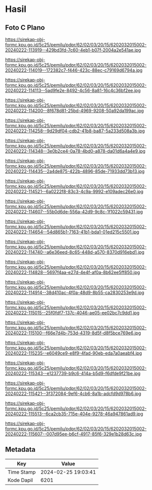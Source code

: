 # Hasil

## Foto C Plano

https://sirekap-obj-formc.kpu.go.id/5c25/pemilu/pdpr/62/02/03/20/15/6202032015002-20240222-113919--429bd3fd-7c60-4eb1-b07f-2004a2e541ae.jpg

https://sirekap-obj-formc.kpu.go.id/5c25/pemilu/pdpr/62/02/03/20/15/6202032015002-20240222-114019--172382c7-f446-423c-88ec-c79169d6794a.jpg

https://sirekap-obj-formc.kpu.go.id/5c25/pemilu/pdpr/62/02/03/20/15/6202032015002-20240222-114113--5ad9fe2e-8492-4c56-8a81-16c4c36bf2ee.jpg

https://sirekap-obj-formc.kpu.go.id/5c25/pemilu/pdpr/62/02/03/20/15/6202032015002-20240222-114200--8f678d81-25bd-4969-9208-50a92da199ac.jpg

https://sirekap-obj-formc.kpu.go.id/5c25/pemilu/pdpr/62/02/03/20/15/6202032015002-20240222-114258--9d29df04-cdb2-41b8-ba87-5a233d508a3b.jpg

https://sirekap-obj-formc.kpu.go.id/5c25/pemilu/pdpr/62/02/03/20/15/6202032015002-20240222-114348--3e0b2ce4-0a78-4bd0-a878-da01d6a4a4e9.jpg

https://sirekap-obj-formc.kpu.go.id/5c25/pemilu/pdpr/62/02/03/20/15/6202032015002-20240222-114435--2a4de875-422b-4896-85de-71933dd73b13.jpg

https://sirekap-obj-formc.kpu.go.id/5c25/pemilu/pdpr/62/02/03/20/15/6202032015002-20240222-114521--6a0222f8-83c3-4c9a-9992-e109adec26e0.jpg

https://sirekap-obj-formc.kpu.go.id/5c25/pemilu/pdpr/62/02/03/20/15/6202032015002-20240222-114607--55b0d6de-556a-42d9-9c8c-1f1022c59431.jpg

https://sirekap-obj-formc.kpu.go.id/5c25/pemilu/pdpr/62/02/03/20/15/6202032015002-20240222-114654--54d865b1-7163-41b1-bda1-01ed215c5501.jpg

https://sirekap-obj-formc.kpu.go.id/5c25/pemilu/pdpr/62/02/03/20/15/6202032015002-20240222-114740--a6e36eed-8c65-448d-a570-8370d916ebd1.jpg

https://sirekap-obj-formc.kpu.go.id/5c25/pemilu/pdpr/62/02/03/20/15/6202032015002-20240222-114828--5697f4aa-e27d-4e4f-af0a-8b62ee5ff850.jpg

https://sirekap-obj-formc.kpu.go.id/5c25/pemilu/pdpr/62/02/03/20/15/6202032015002-20240222-114914--38d410ac-4f0a-48d9-8b55-ca2830253e9d.jpg

https://sirekap-obj-formc.kpu.go.id/5c25/pemilu/pdpr/62/02/03/20/15/6202032015002-20240222-115015--25f0fdf7-137c-4046-ae05-ee02bc7c9dd1.jpg

https://sirekap-obj-formc.kpu.go.id/5c25/pemilu/pdpr/62/02/03/20/15/6202032015002-20240222-115100--f66e7d4b-753d-4319-8d5f-d8f5bce769e6.jpg

https://sirekap-obj-formc.kpu.go.id/5c25/pemilu/pdpr/62/02/03/20/15/6202032015002-20240222-115235--e6049ce9-e8f9-4fad-90eb-eda7a0aeabf4.jpg

https://sirekap-obj-formc.kpu.go.id/5c25/pemilu/pdpr/62/02/03/20/15/6202032015002-20240222-115343--e1237739-b9c6-414a-b5d9-f6dfde9f21be.jpg

https://sirekap-obj-formc.kpu.go.id/5c25/pemilu/pdpr/62/02/03/20/15/6202032015002-20240222-115421--3f372084-9ef6-4cb6-8a1b-adcfd9d978b6.jpg

https://sirekap-obj-formc.kpu.go.id/5c25/pemilu/pdpr/62/02/03/20/15/6202032015002-20240222-115513--6ca2cb35-715e-404e-9278-46a947861ad9.jpg

https://sirekap-obj-formc.kpu.go.id/5c25/pemilu/pdpr/62/02/03/20/15/6202032015002-20240222-115607--007d95ee-b6cf-4917-85f6-329e1b28d63c.jpg


## Metadata

| Key        | Value               |
| ---------- | ------------------- |
| Time Stamp | 2024-02-25 19:03:41 |
| Kode Dapil | 6201                |



